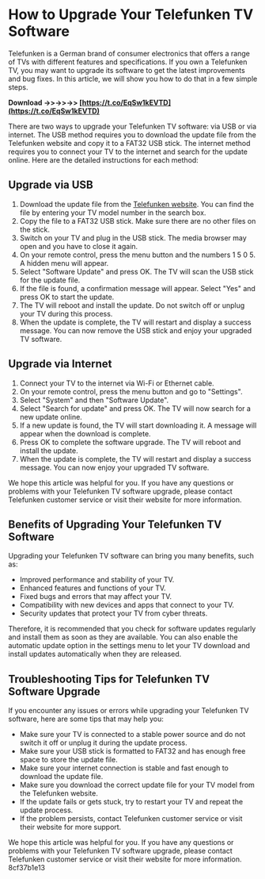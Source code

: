 # How to Upgrade Your Telefunken TV Software
 
Telefunken is a German brand of consumer electronics that offers a range of TVs with different features and specifications. If you own a Telefunken TV, you may want to upgrade its software to get the latest improvements and bug fixes. In this article, we will show you how to do that in a few simple steps.
 
**Download ->>->>->> [https://t.co/EqSw1kEVTD](https://t.co/EqSw1kEVTD)**


 
There are two ways to upgrade your Telefunken TV software: via USB or via internet. The USB method requires you to download the update file from the Telefunken website and copy it to a FAT32 USB stick. The internet method requires you to connect your TV to the internet and search for the update online. Here are the detailed instructions for each method:
 
## Upgrade via USB
 
1. Download the update file from the [Telefunken website](https://telefunken.com/service/). You can find the file by entering your TV model number in the search box.
2. Copy the file to a FAT32 USB stick. Make sure there are no other files on the stick.
3. Switch on your TV and plug in the USB stick. The media browser may open and you have to close it again.
4. On your remote control, press the menu button and the numbers 1 5 0 5. A hidden menu will appear.
5. Select "Software Update" and press OK. The TV will scan the USB stick for the update file.
6. If the file is found, a confirmation message will appear. Select "Yes" and press OK to start the update.
7. The TV will reboot and install the update. Do not switch off or unplug your TV during this process.
8. When the update is complete, the TV will restart and display a success message. You can now remove the USB stick and enjoy your upgraded TV software.

## Upgrade via Internet

1. Connect your TV to the internet via Wi-Fi or Ethernet cable.
2. On your remote control, press the menu button and go to "Settings".
3. Select "System" and then "Software Update".
4. Select "Search for update" and press OK. The TV will now search for a new update online.
5. If a new update is found, the TV will start downloading it. A message will appear when the download is complete.
6. Press OK to complete the software upgrade. The TV will reboot and install the update.
7. When the update is complete, the TV will restart and display a success message. You can now enjoy your upgraded TV software.

We hope this article was helpful for you. If you have any questions or problems with your Telefunken TV software upgrade, please contact Telefunken customer service or visit their website for more information.
  
## Benefits of Upgrading Your Telefunken TV Software
 
Upgrading your Telefunken TV software can bring you many benefits, such as:

- Improved performance and stability of your TV.
- Enhanced features and functions of your TV.
- Fixed bugs and errors that may affect your TV.
- Compatibility with new devices and apps that connect to your TV.
- Security updates that protect your TV from cyber threats.

Therefore, it is recommended that you check for software updates regularly and install them as soon as they are available. You can also enable the automatic update option in the settings menu to let your TV download and install updates automatically when they are released.
 
## Troubleshooting Tips for Telefunken TV Software Upgrade
 
If you encounter any issues or errors while upgrading your Telefunken TV software, here are some tips that may help you:

- Make sure your TV is connected to a stable power source and do not switch it off or unplug it during the update process.
- Make sure your USB stick is formatted to FAT32 and has enough free space to store the update file.
- Make sure your internet connection is stable and fast enough to download the update file.
- Make sure you download the correct update file for your TV model from the Telefunken website.
- If the update fails or gets stuck, try to restart your TV and repeat the update process.
- If the problem persists, contact Telefunken customer service or visit their website for more support.

We hope this article was helpful for you. If you have any questions or problems with your Telefunken TV software upgrade, please contact Telefunken customer service or visit their website for more information.
 8cf37b1e13
 
